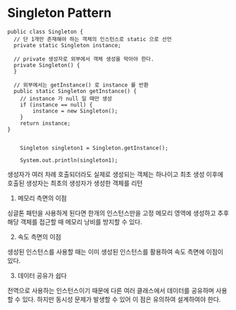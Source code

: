 # Singleton Pattern

    public class Singleton {
      // 단 1개만 존재해야 하는 객체의 인스턴스로 static 으로 선언
      private static Singleton instance;

      // private 생성자로 외부에서 객체 생성을 막아야 한다.
      private Singleton() {
      }

      // 외부에서는 getInstance() 로 instance 를 반환
      public static Singleton getInstance() {
        // instance 가 null 일 때만 생성
        if (instance == null) {
            instance = new Singleton();
        }
        return instance;
    }

    
        Singleton singleton1 = Singleton.getInstance();

        System.out.println(singleton1);
    
생성자가 여러 차례 호출되더라도 실제로 생성되는 객체는 하나이고 최초 생성 이후에 호출된 생성자는 최초의 생성자가 생성한 객체를 리턴


1. 메모리 측면의 이점

싱글톤 패턴을 사용하게 된다면 한개의 인스턴스만을 고정 메모리 영역에 생성하고 추후 해당 객체를 접근할 때 메모리 낭비를 방지할 수 있다.

2. 속도 측면의 이점

생성된 인스턴스를 사용할 때는 이미 생성된 인스턴스를 활용하여 속도 측면에 이점이 있다.

3. 데이터 공유가 쉽다


전역으로 사용하는 인스턴스이기 때문에 다른 여러 클래스에서 데이터를 공유하며 사용할 수 있다. 하지만 동시성 문제가 발생할 수 있어 이 점은 유의하여 설계하여야 한다.
